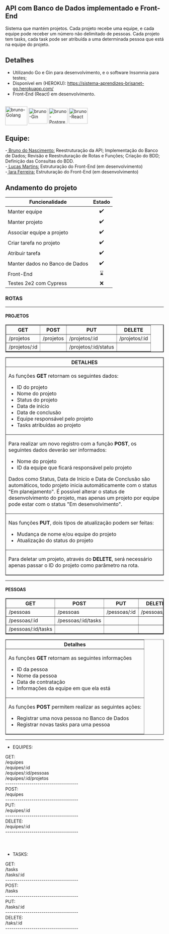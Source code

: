 ## API com Banco de Dados implementado e Front-End

Sistema que mantém projetos. Cada projeto recebe uma equipe, e cada equipe pode receber um número não delimitado de pessoas. Cada projeto tem tasks,
cada task pode ser atribuída a uma determinada pessoa que está na equipe do projeto.

## Detalhes

- Utilizando Go e Gin para desenvolvimento, e o software Insomnia para testes;
- Disponível em (HEROKU): https://sistema-aprendizes-brisanet-go.herokuapp.com/
- Front-End (React) em desenvolvimento.
<div style="display: inline_block"><br>
<img align="center" alt="bruno-Golang" height="60" width="70" src="https://cdn.jsdelivr.net/gh/devicons/devicon/icons/go/go-original-wordmark.svg" />
<img align="center" alt="bruno-Gin" height="50" width="60" src="https://avatars.githubusercontent.com/u/15729372?s=280&v=4" />
<img align="center" alt="bruno-Postgres" height="50" width="60" src="https://wiki.postgresql.org/images/3/30/PostgreSQL_logo.3colors.120x120.png"/>
<img align="center" alt="bruno-React" height="50" width="60" src="https://upload.wikimedia.org/wikipedia/commons/thumb/a/a7/React-icon.svg/2300px-React-icon.svg.png"/>
</div>


## Equipe:
<div>-<a href="https://github.com/Brun0Nasc"> Bruno do Nascimento:</a> Reestruturação da API; Implementação do Banco de Dados; Revisão e Reestruturação de Rotas e Funções; Criação do BDD; Definição das Consultas do BDD.</div>
<div>-<a href="https://github.com/Lucasmartinsn"> Lucas Martins:</a> Estruturação do Front-End (em desenvolvimento)</div> 
<div>-<a href="https://github.com/IaraFV"> Iara Ferreira:</a> Estruturação do Front-End (em desenvolvimento)</div>


## Andamento do projeto

| Funcionalidade        | Estado |
| ------------- |:-------------:|
| Manter equipe      | ✔️ |
| Manter projeto      | ✔️ |
| Associar equipe a projeto | ✔️ | 
| Criar tarefa no projeto | ✔️ | 
| Atribuir tarefa | ✔️ | 
| Manter dados no Banco de Dados | ✔️ | 
| Front-End | ⌛ |
| Testes 2e2 com Cypress | ❌ | 

### ROTAS
<hr>
<h4>PROJETOS</h4>

<table border=2>
<tr>
 <th>GET</th>
 <th>POST</th>
 <th>PUT</th>
 <th>DELETE</th>
</tr>
<tr>
  <td>
   <div>/projetos</div>
  </td>
  <td>
   <div>/projetos</div>
  </td>
  <td>
   <div>/projetos/:id</div>
  </td>
  <td>
   <div>/projetos/:id</div>
  </td>
 </tr>
 <tr>
  <td>
   <div>/projetos/:id</div>
  </td>
  <td></td>
  <td>
   <div>/projetos/:id/status</div>
  </td>
  <td></td>
 </tr>
</table>

<table border=1>
<th>
 DETALHES
</th>
<tr>
<td>
<p>As funções <b>GET</b> retornam os seguintes dados:</p>
<ul>
<li>ID do projeto</li>
<li>Nome do projeto</li>
<li>Status do projeto</li>
<li>Data de início</li>
<li>Data de conclusão</li>
<li>Equipe responsável pelo projeto</li>
<li>Tasks atribuídas ao projeto</li>
</ul>
</td>
</tr>

<tr>
<td>
<p>Para realizar um novo registro com a função <b>POST</b>, os seguintes dados deverão ser informados:</p>
<ul>
 <li>Nome do projeto</li>
 <li>ID da equipe que ficará responsável pelo projeto</li>
</ul>
<p>Dados como Status, Data de Inicio e Data de Conclusão são automáticos, todo projeto inicia automáticamente com o status
"Em planejamento". É possível alterar o status de desenvolvimento do projeto, mas apenas um projeto por equipe pode estar
com o status "Em desenvolvimento".</p>
</td>
</tr>

<tr>
<td>
<p>Nas funções <b>PUT</b>, dois tipos de atualização podem ser feitas:</p>
<ul>
 <li>Mudança de nome e/ou equipe do projeto</li>
 <li>Atualização do status do projeto</li>
</ul>
</td>
</tr>

<tr>
<td>
<p>Para deletar um projeto, através do <b>DELETE</b>, será necessário apenas passar o ID do projeto como parâmetro na rota.</p>
</td>
</tr>
</table>
<hr>


<h4>PESSOAS</h4>

<table border=2>
<tr>
 <th>GET</th>
 <th>POST</th>
 <th>PUT</th>
 <th>DELETE</th>
</tr>

<tr>
 <td>/pessoas</td>
 <td>/pessoas</td>
 <td>/pessoas/:id</td>
 <td>/pessoas/:id</td>
</tr>

<tr>
 <td>/pessoas/:id</td>
 <td>/pessoas/:id/tasks</td>
 <td></td>
 <td></td>
</tr>

<tr>
 <td>/pessoas/:id/tasks</td>
 <td></td>
 <td></td>
 <td></td>
</tr>
</table>

<table border=1>
 <tr>
  <th>
   Detalhes
  </th>
 </tr>
 <tr>
  <td>
   <p>As funções <b>GET</b> retornam as seguintes informações</p>
   <ul>
    <li>ID da pessoa</li>
    <li>Nome da pessoa</li>
    <li>Data de contratação</li>
    <li>Informações da equipe em que ela está</li>
   </ul>
  </td>
 </tr>
 <tr>
  <td>
   <p>As funções <b>POST</b> permitem realizar as seguintes ações:</p>
   <ul>
    <li>Registrar uma nova pessoa no Banco de Dados</li>
    <li>Registrar novas tasks para uma pessoa</li>
   </ul>
  </td>
 </tr>
</table>
<hr>
 
- EQUIPES: 
 <div>GET:</div>
 <div>/equipes</div>
 <div>/equipes/:id</div>
 <div>/equipes/:id/pessoas</div>
 <div>/equipes/:id/projetos</div>
 <div>------------------------------------</div>
 <div>POST:</div>
 <div>/equipes</div>
 <div>------------------------------------</div>
 <div>PUT:</div>
 <div>/equipes/:id</div>
 <div>------------------------------------</div>
 <div>DELETE:</div>
 <div>/equipes/:id</div>
 <div>------------------------------------</div>
 <div>ㅤ </div>
 <div>ㅤ </div>
 
- TASKS: 
 <div>GET:</div>
 <div>/tasks</div>
 <div>/tasks/:id</div>
 <div>------------------------------------</div>
 <div>POST:</div>
 <div>/tasks</div>
 <div>------------------------------------</div>
 <div>PUT:</div>
 <div>/tasks/:id</div>
 <div>------------------------------------</div>
 <div>DELETE:</div>
 <div>/taks/:id</div>
 <div>------------------------------------</div>
